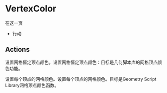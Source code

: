 # VertexColor

在这一页

  * 行动





## Actions

设置网格恒定顶点颜色。设置网格恒定顶点颜色：目标是几何脚本库的网格顶点颜色功能。

设置每个顶点的网格颜色。设置每个顶点的网格颜色。目标是Geometry Script Library网格顶点颜色函数。
